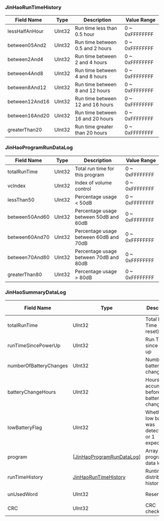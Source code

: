 ### JinHaoRunTimeHistory

| Field Name        | Type   | Description                                   | Value Range      |
|-------------------|--------|-----------------------------------------------|------------------|
| lessHalfAnHour    | UInt32 | Run time less than 0.5 hour                   | 0 ~ 0xFFFFFFFF   |
| between05And2     | UInt32 | Run time between 0.5 and 2 hours              | 0 ~ 0xFFFFFFFF   |
| between2And4      | UInt32 | Run time between 2 and 4 hours                | 0 ~ 0xFFFFFFFF   |
| between4And8      | UInt32 | Run time between 4 and 8 hours                | 0 ~ 0xFFFFFFFF   |
| between8And12     | UInt32 | Run time between 8 and 12 hours               | 0 ~ 0xFFFFFFFF   |
| between12And16    | UInt32 | Run time between 12 and 16 hours              | 0 ~ 0xFFFFFFFF   |
| between16And20    | UInt32 | Run time between 16 and 20 hours              | 0 ~ 0xFFFFFFFF   |
| greaterThan20     | UInt32 | Run time greater than 20 hours                | 0 ~ 0xFFFFFFFF   |

### JinHaoProgramRunDataLog

| Field Name       | Type   | Description                                   | Value Range      |
|------------------|--------|-----------------------------------------------|------------------|
| totalRunTime     | UInt32 | Total run time for this program               | 0 ~ 0xFFFFFFFF   |
| vcIndex          | UInt32 | Index of volume control                       | 0 ~ 0xFFFFFFFF   |
| lessThan50       | UInt32 | Percentage usage < 50dB                        | 0 ~ 0xFFFFFFFF   |
| between50And60   | UInt32 | Percentage usage between 50dB and 60dB          | 0 ~ 0xFFFFFFFF   |
| between60And70   | UInt32 | Percentage usage between 60dB and 70dB          | 0 ~ 0xFFFFFFFF   |
| between70And80   | UInt32 | Percentage usage between 70dB and 80dB         | 0 ~ 0xFFFFFFFF   |
| greaterThan80    | UInt32 | Percentage usage > 80dB                       | 0 ~ 0xFFFFFFFF   |

### JinHaoSummaryDataLog

| Field Name            | Type                          | Description                                           | Value Range      |
|-----------------------|-------------------------------|-------------------------------------------------------|------------------|
| totalRunTime          | UInt32                        | Total Run Time (since reset)				                           | 0 ~ 0xFFFFFFFF   |
| runTimeSincePowerUp   | UInt32                        | Run Time since power up				                           | 0 ~ 0xFFFFFFFF   |
| numberOfBatteryChanges| UInt32                        | Number of battery changes                               | 0 ~ 0xFFFFFFFF   |
| batteryChangeHours    | UInt32                        | Hours accumulated before battery changes              | 0 ~ 0xFFFFFFFF   |
| lowBatteryFlag        | UInt32                        | Whether a low battery was detected (0 or 1 expected)  | 0 ~ 0xFFFFFFFF   |
| program               | [[JinHaoProgramRunDataLog](#jinhaoprogramrundatalog)]   | Array of 6 program run data logs                      | -                |
| runTimeHistory        | [JinHaoRunTimeHistory](#jinhaoruntimehistory)          | Runtime distribution history                          | -                |
| unUsedWord            | UInt32                        | Reserved                                              | 0 ~ 0xFFFFFFFF   |
| CRC                   | UInt32                        | CRC checksum                                          | 0 ~ 0xFFFFFFFF   |
